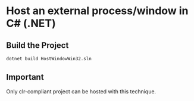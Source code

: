 # Host an external process/window in C# (.NET)

## Build the Project

```bash
dotnet build HostWindowWin32.sln
```

## Important

Only clr-compliant project can be hosted with this technique.

